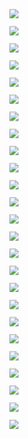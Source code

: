![](/home/marcnol/grey/docPaper_fullDatasets/updatedDatasets/white_wt_docTAD_nc14/scHiMmatrices/Embryo_018_Cells:all_PWDmatrix_HiMmatrix.png)

![](/home/marcnol/grey/docPaper_fullDatasets/updatedDatasets/white_wt_docTAD_nc14/scHiMmatrices/Embryo_018_Cells:all_invPWDmatrix_HiMmatrix.png)

![](/home/marcnol/grey/docPaper_fullDatasets/updatedDatasets/white_wt_docTAD_nc14/scHiMmatrices/wt_docTAD_nc14Embryo_018_Cells:all_contactProbability_HiMmatrix.png)

![](/home/marcnol/grey/docPaper_fullDatasets/updatedDatasets/white_wt_docTAD_nc14/scHiMmatrices/wt_docTAD_nc14_Cells:all_ensembleContactProbability_HiMmatrix.png)

![](/home/marcnol/grey/docPaper_fullDatasets/updatedDatasets/white_wt_docTAD_nc14/scHiMmatrices/Embryo_018_Cells:all_PWDmatrix_HiMmatrix.png)

![](/home/marcnol/grey/docPaper_fullDatasets/updatedDatasets/white_wt_docTAD_nc14/scHiMmatrices/Embryo_018_Cells:all_invPWDmatrix_HiMmatrix.png)

![](/home/marcnol/grey/docPaper_fullDatasets/updatedDatasets/white_wt_docTAD_nc14/scHiMmatrices/wt_docTAD_nc14Embryo_018_Cells:all_contactProbability_HiMmatrix.png)

![](/home/marcnol/grey/docPaper_fullDatasets/updatedDatasets/white_wt_docTAD_nc14/scHiMmatrices/wt_docTAD_nc14_Cells:all_ensembleContactProbability_HiMmatrix.png)

![](/home/marcnol/grey/docPaper_fullDatasets/updatedDatasets/white_wt_docTAD_nc14/scHiMmatrices/wt_docTAD_nc14_label:M_action:all_ensemble3wayContacts_anchor_6_HiMmatrix.png)

![](/home/marcnol/grey/docPaper_fullDatasets/updatedDatasets/white_wt_docTAD_nc14/scHiMmatrices/Embryo_018_Cells:all_PWDmatrix_HiMmatrix.png)

![](/home/marcnol/grey/docPaper_fullDatasets/updatedDatasets/white_wt_docTAD_nc14/scHiMmatrices/Embryo_018_Cells:all_invPWDmatrix_HiMmatrix.png)

![](/home/marcnol/grey/docPaper_fullDatasets/updatedDatasets/white_wt_docTAD_nc14/scHiMmatrices/wt_docTAD_nc14Embryo_018_Cells:all_contactProbability_HiMmatrix.png)

![](/home/marcnol/grey/docPaper_fullDatasets/updatedDatasets/white_wt_docTAD_nc14/scHiMmatrices/wt_docTAD_nc14_Cells:all_ensembleContactProbability_HiMmatrix.png)

![](/home/marcnol/grey/docPaper_fullDatasets/updatedDatasets/white_wt_docTAD_nc14/scHiMmatrices/Embryo_018_Cells:all_PWDmatrix_HiMmatrix.png)

![](/home/marcnol/grey/docPaper_fullDatasets/updatedDatasets/white_wt_docTAD_nc14/scHiMmatrices/Embryo_018_Cells:all_invPWDmatrix_HiMmatrix.png)

![](/home/marcnol/grey/docPaper_fullDatasets/updatedDatasets/white_wt_docTAD_nc14/scHiMmatrices/wt_docTAD_nc14Embryo_018_Cells:all_contactProbability_HiMmatrix.png)

![](/home/marcnol/grey/docPaper_fullDatasets/updatedDatasets/white_wt_docTAD_nc14/scHiMmatrices/wt_docTAD_nc14_Cells:all_ensembleContactProbability_HiMmatrix.png)

![](/home/marcnol/grey/docPaper_fullDatasets/updatedDatasets/white_wt_docTAD_nc14/scHiMmatrices/wt_docTAD_nc14_label:M_action:all_ensemble3wayContacts_anchor_6_HiMmatrix.png)

![](/home/marcnol/grey/docPaper_fullDatasets/updatedDatasets/white_wt_docTAD_nc14/scHiMmatrices/wt_docTAD_nc14_label:M_action:all_ensemble3wayContacts_anchor_10_HiMmatrix.png)

![](/home/marcnol/grey/docPaper_fullDatasets/updatedDatasets/white_wt_docTAD_nc14/scHiMmatrices/wt_docTAD_nc14_label:M_action:all_ensemble3wayContacts_anchor_16_HiMmatrix.png)

![](/home/marcnol/grey/docPaper_fullDatasets/updatedDatasets/white_wt_docTAD_nc14/scHiMmatrices/wt_docTAD_nc14_label:M_action:all_ensemble3wayContacts_anchor_7_HiMmatrix.png)

![](/home/marcnol/grey/docPaper_fullDatasets/updatedDatasets/white_wt_docTAD_nc14/scHiMmatrices/wt_docTAD_nc14_label:M_action:all_ensemble3wayContacts_anchor_4_HiMmatrix.png)

![](/home/marcnol/grey/docPaper_fullDatasets/updatedDatasets/white_wt_docTAD_nc14/scHiMmatrices/wt_docTAD_nc14_label:M_action:all_ensemble3wayContacts_anchor_9_HiMmatrix.png)

![](/home/marcnol/grey/docPaper_fullDatasets/updatedDatasets/white_wt_docTAD_nc14/scHiMmatrices/wt_docTAD_nc14_label:M_action:all_ensemble3wayContacts_anchor_13_HiMmatrix.png)

![](/home/marcnol/grey/docPaper_fullDatasets/updatedDatasets/white_wt_docTAD_nc14/scHiMmatrices/wt_docTAD_nc14_label:M_action:all_ensemble3wayContacts_anchor_15_HiMmatrix.png)

